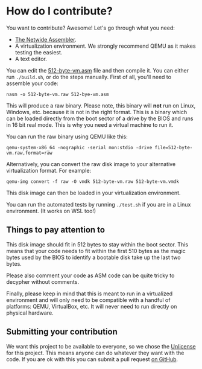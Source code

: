 # How do I contribute?

You want to contribute? Awesome! Let's go through what you need:

- [The Netwide Assembler](https://www.nasm.us/).
- A virtualization environment. We strongly recommend QEMU as it makes testing the easiest.
- A text editor.

You can edit the [512-byte-vm.asm](512-byte-vm.asm) file and then compile it. You can either run `./build.sh`, or do the steps manually. First of all, you'll need to assemble your code:

```
nasm -o 512-byte-vm.raw 512-bye-vm.asm 
```

This will produce a raw binary. Please note, this binary will **not** run on Linux, Windows, etc. because it is not in the right format. This is a binary which can be loaded directly from the boot sector of a drive by the BIOS and runs in 16 bit real mode. This is why you need a virtual machine to run it.

You can run the raw binary using QEMU like this:

```
qemu-system-x86_64 -nographic -serial mon:stdio -drive file=512-byte-vm.raw,format=raw
```

Alternatively, you can convert the raw disk image to your alternative virtualization format. For example:

```
qemu-img convert -f raw -O vmdk 512-byte-vm.raw 512-byte-vm.vmdk
```

This disk image can then be loaded in your virtualization environment.

You can run the automated tests by running `./test.sh` if you are in a Linux environment. (It works on WSL too!)

## Things to pay attention to

This disk image should fit in 512 bytes to stay within the boot sector. This means that your code needs to fit within the first 510 bytes as the magic bytes used by the BIOS to identify a bootable disk take up the last two bytes.

Please also comment your code as ASM code can be quite tricky to decypher without comments.

Finally, please keep in mind that this is meant to run in a virtualized environment and will only need to be compatible with a handful of platforms: QEMU, VirtualBox, etc. It will never need to run directly on physical hardware.

## Submitting your contribution

We want this project to be available to everyone, so we chose the [Unlicense](LICENSE.md) for this project. This means anyone can do whatever they want with the code. If you are ok with this you can submit a pull request [on GitHub](https://github.com/oVirt/512-byte-vm). 